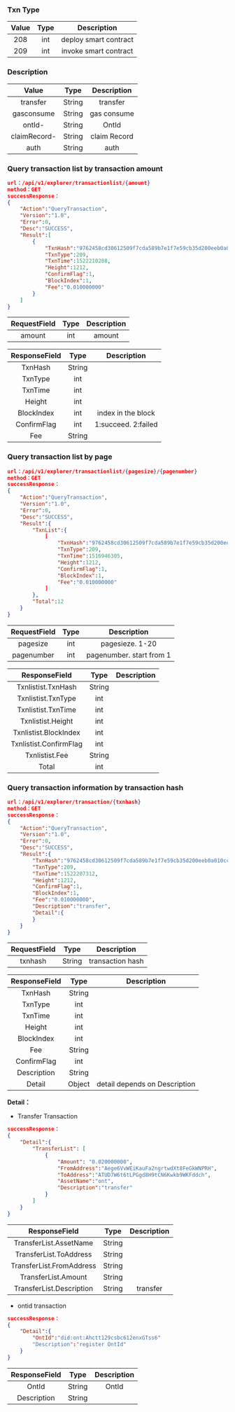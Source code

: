

### Txn Type

| Value     |     Type |   Description   |
| :--------------: | :--------:| :------: |
|    208|   int|  deploy smart contract |
|    209|   int|  invoke smart contract|

### Description

| Value     |     Type |   Description   |
| :--------------: | :--------:| :------: |
|    transfer|   String|  transfer  |
|    gasconsume|   String|  gas consume  |
|    ontId- |   String|  OntId |
|    claimRecord- |   String|  claim Record  |
|    auth |   String|  auth  |




### Query transaction list by transaction amount

```json
url：/api/v1/explorer/transactionlist/{amount}
method：GET
successResponse：
{
	"Action":"QueryTransaction",
	"Version":"1.0",
	"Error":0,
	"Desc":"SUCCESS",
	"Result":[
		{
			"TxnHash":"9762458cd30612509f7cda589b7e1f7e59cb35d200eeb0a010ccc7b347057eb5",
            "TxnType":209,
            "TxnTime":1522210288,
            "Height":1212,
            "ConfirmFlag":1,
			"BlockIndex":1,
			"Fee":"0.010000000"
	    }
	]
}
```

| RequestField     |     Type |   Description   |
| :--------------: | :--------:| :------: |
|    amount|   int|  amount  |

| ResponseField     |     Type |   Description   |
| :--------------: | :--------:| :------: |
|    TxnHash|   String|    |
|    TxnType|   int|  |
|    TxnTime|   int|    |
|    Height|   int|    |
|    BlockIndex|   int|  index in the block  |
|    ConfirmFlag|   int |   1:succeed. 2:failed|
|    Fee|   String |   |



### Query transaction list by page


```json
url：/api/v1/explorer/transactionlist/{pagesize}/{pagenumber}
method：GET
successResponse：
{
	"Action":"QueryTransaction",
	"Version":"1.0",
	"Error":0,
	"Desc":"SUCCESS",
	"Result":{
		"TxnList":{
			[
				"TxnHash":"9762458cd30612509f7cda589b7e1f7e59cb35d200eeb0a010ccc7b347057eb5",
	            "TxnType":209,
	            "TxnTime":1516946305,
	            "Height":1212,
	            "ConfirmFlag":1,
				"BlockIndex":1,
				"Fee":"0.010000000"
			]
		},
		"Total":12
	}
}
```

| RequestField     |     Type |   Description   |
| :--------------: | :--------:| :------: |
|    pagesize|   int|  pagesieze. 1-20  |
|    pagenumber|   int| pagenumber. start from 1 |



| ResponseField     |     Type |   Description   |
| :--------------: | :--------:| :------: |
|    Txnlistist.TxnHash|   String|    |
|    Txnlistist.TxnType|   int|  |
|    Txnlistist.TxnTime|   int|    |
|    Txnlistist.Height|   int|    |
|    Txnlistist.BlockIndex|   int|    |
|    Txnlistist.ConfirmFlag|   int|   |
|    Txnlistist.Fee|   String |   |
|    Total|   int|   |



### Query transaction information by transaction hash


```json
url：/api/v1/explorer/transaction/{txnhash}
method：GET
successResponse：
{
	"Action":"QueryTransaction",
	"Version":"1.0",
	"Error":0,
	"Desc":"SUCCESS",
	"Result":{
		"TxnHash":"9762458cd30612509f7cda589b7e1f7e59cb35d200eeb0a010ccc7b347057eb5",
		"TxnType":209,
		"TxnTime":1522207312,
		"Height":1212,
		"ConfirmFlag":1,
		"BlockIndex":1,
		"Fee":"0.010000000",
		"Description":"transfer",
		"Detail":{
		}
	}
}
```

| RequestField     |     Type |   Description   |
| :--------------: | :--------:| :------: |
|    txnhash|   String|  transaction hash  |



| ResponseField     |     Type |   Description   |
| :--------------: | :--------:| :------: |
|    TxnHash|   String|    |
|    TxnType|   int|  |
|    TxnTime|   int|    |
|    Height|   int|    |
|    BlockIndex|   int|    |
|    Fee|   String |   |
|    ConfirmFlag|   int|   |
|    Description|   String|   |
|    Detail|   Object|  detail depends on Description |



**Detail：**


- Transfer Transaction

```json
successResponse：
{
	"Detail":{
		"TransferList": [
			{
				"Amount": "0.020000000",
				"FromAddress":"Aege6VvWEiKauFa2ngrtwdXt8FeGkWNPRH",
				"ToAddress":"ATUD7W6t6tLPGgd8H9tCN6Kwkb9WKFddch",
				"AssetName":"ont",
				"Description":"transfer"
			}
		]
	}
}
```


| ResponseField     |     Type |   Description   |
| :--------------: | :--------:| :------: |
|    TransferList.AssetName|   String|  |
|    TransferList.ToAddress|   String|  |
|    TransferList.FromAddress|   String|  |
|    TransferList.Amount|   String|  |
|    TransferList.Description|   String|  transfer|


- ontid transaction

```json
successResponse：
{
	"Detail":{
		"OntId":"did:ont:Ahctt129csbc612enxGTss6"
		"Description":"register OntId"
	}
}
```


| ResponseField     |     Type |   Description   |
| :--------------: | :--------:| :------: |
|    OntId|   String|  OntId|
|    Description|   String| |
